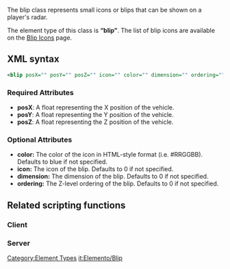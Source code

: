 The blip class represents small icons or blips that can be shown on a player's radar.

The element type of this class is **“blip”**. The list of blip icons are available on the [Blip Icons](/docs/blip_icons.md "wikilink") page.

XML syntax
----------

``` xml
<blip posX="" posY="" posZ="" icon="" color="" dimension="" ordering=""/>
```

### Required Attributes

-   **posX**: A float representing the X position of the vehicle.
-   **posY**: A float representing the Y position of the vehicle.
-   **posZ**: A float representing the Z position of the vehicle.

### Optional Attributes

-   **color:** The color of the icon in HTML-style format (i.e. \#RRGGBB). Defaults to blue if not specified.
-   **icon:** The icon of the blip. Defaults to 0 if not specified.
-   **dimension:** The dimension of the blip. Defaults to 0 if not specified.
-   **ordering:** The Z-level ordering of the blip. Defaults to 0 if not specified.

Related scripting functions
---------------------------

### Client

### Server

[Category:Element Types](/docs/category:element_types.md "wikilink") [it:Elemento/Blip](/docs/it:elemento/blip.md "wikilink")

